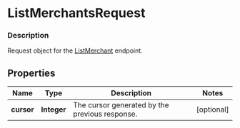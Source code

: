 
# ListMerchantsRequest

### Description

Request object for the [ListMerchant](#endpoint-listmerchant) endpoint.

## Properties
Name | Type | Description | Notes
------------ | ------------- | ------------- | -------------
**cursor** | **Integer** | The cursor generated by the previous response. |  [optional]



